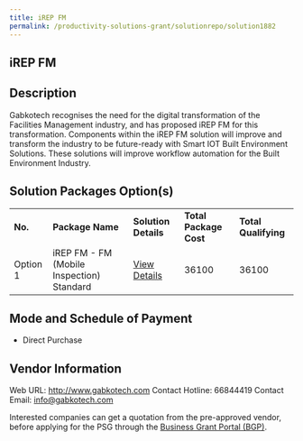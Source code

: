 ```yaml
---
title: iREP FM
permalink: /productivity-solutions-grant/solutionrepo/solution1882
---
```


## iREP FM

## Description

Gabkotech recognises the need for the digital transformation of the Facilities Management industry, and has proposed iREP FM for this transformation.  Components within the iREP FM solution will improve and transform the industry to be future-ready with Smart IOT Built Environment Solutions.  These solutions will improve workflow automation for the Built Environment Industry.

## Solution Packages Option(s)

<table>
<tr>
<td><b>No.</b></td>
<td><b>Package Name</b></td>
<td><b>Solution Details</b></td>
<td><b>Total Package Cost</b></td>
<td><b>Total Qualifying</b></td>
</tr>
<tr>
<td>Option 1</td>
<td>iREP FM - FM (Mobile Inspection) Standard</td>
<td><a href='https://www.gobusiness.gov.sg/images/psg/Gabkotech_Innovations_20200143_Desensitised_Annex_3_Part_2.pdf'>View Details</a></td>
<td>36100</td>
<td>36100</td>
</tr>
</table>

## Mode and Schedule of Payment

 - Direct Purchase

## Vendor Information

 Web URL: http://www.gabkotech.com 
Contact Hotline: 66844419 
Contact Email: info@gabkotech.com 


Interested companies can get a quotation from the pre-approved vendor, before applying for the PSG through the <a href='https://www.businessgrants.gov.sg/'>Business Grant Portal (BGP)</a>.
<script src="/jquery/resize-tables.js"></script>
